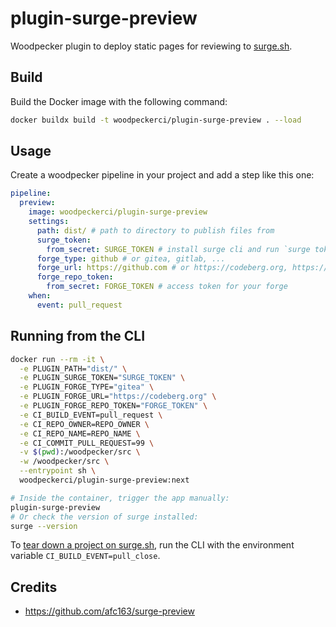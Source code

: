 # plugin-surge-preview

Woodpecker plugin to deploy static pages for reviewing to [surge.sh](https://surge.sh/).

## Build

Build the Docker image with the following command:

```sh
docker buildx build -t woodpeckerci/plugin-surge-preview . --load
```

## Usage

Create a woodpecker pipeline in your project and add a step like this one:

```yml
pipeline:
  preview:
    image: woodpeckerci/plugin-surge-preview
    settings:
      path: dist/ # path to directory to publish files from
      surge_token:
        from_secret: SURGE_TOKEN # install surge cli and run `surge token`: https://surge.sh/help/getting-started-with-surge
      forge_type: github # or gitea, gitlab, ...
      forge_url: https://github.com # or https://codeberg.org, https://gitlab.com, ...
      forge_repo_token:
        from_secret: FORGE_TOKEN # access token for your forge
    when:
      event: pull_request
```

## Running from the CLI

```bash
docker run --rm -it \
  -e PLUGIN_PATH="dist/" \
  -e PLUGIN_SURGE_TOKEN="SURGE_TOKEN" \
  -e PLUGIN_FORGE_TYPE="gitea" \
  -e PLUGIN_FORGE_URL="https://codeberg.org" \
  -e PLUGIN_FORGE_REPO_TOKEN="FORGE_TOKEN" \
  -e CI_BUILD_EVENT=pull_request \
  -e CI_REPO_OWNER=REPO_OWNER \
  -e CI_REPO_NAME=REPO_NAME \
  -e CI_COMMIT_PULL_REQUEST=99 \
  -v $(pwd):/woodpecker/src \
  -w /woodpecker/src \
  --entrypoint sh \
  woodpeckerci/plugin-surge-preview:next

# Inside the container, trigger the app manually:
plugin-surge-preview
# Or check the version of surge installed:
surge --version
```

To [tear down a project on surge.sh](https://surge.sh/help/tearing-down-a-project), run the CLI with the environment variable `CI_BUILD_EVENT=pull_close`.

## Credits

- https://github.com/afc163/surge-preview
